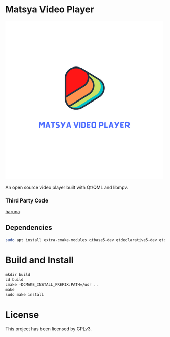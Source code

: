 # Matsya Video Player
![github image](https://github.com/MatsyaOs/videoplayer/blob/main/MatsyaVideoplayer.png "MATSYA Video Player")


An open source video player built with Qt/QML and libmpv.

### Third Party Code

[haruna](https://github.com/g-fb/haruna)

## Dependencies

```sh
sudo apt install extra-cmake-modules qtbase5-dev qtdeclarative5-dev qtquickcontrols2-5-dev libmpv-dev
```

# Build and Install

```
mkdir build
cd build
cmake -DCMAKE_INSTALL_PREFIX:PATH=/usr ..
make
sudo make install
```

# License

This project has been licensed by GPLv3.

